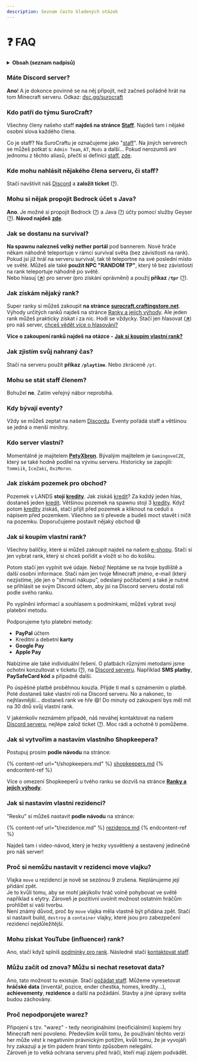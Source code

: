 ```yaml
---
description: Seznam často kladených otázek
---
```


# ❓ FAQ

<details>

<summary><strong>Obsah (seznam nadpisů)</strong></summary>



* [Máte Discord server?](faq.md#mate-discord-server)

<!---->

* [Kdo patří do týmu SuroCraft?](faq.md#kdo-patri-do-tymu-surocraft)

<!---->

* [Kde mohu nahlásit nějakého člena serveru, či staff?](faq.md#kde-mohu-nahlasit-nejakeho-clena-serveru-ci-staff)

<!---->

* [Mohu si nějak propojit Bedrock účet s Java?](faq.md#mohu-si-nejak-propojit-bedrock-ucet-s-java)

<!---->

* [Jak se dostanu na survival?](faq.md#jak-se-dostanu-na-survival)

<!---->

* [Jak získám nějaký rank?](faq.md#jak-ziskam-nejaky-rank)

<!---->

* [Jak zjistím svůj nahraný čas?](faq.md#jak-zjistim-svuj-nahrany-cas)

<!---->

* [Mohu se stát staff členem?](faq.md#mohu-se-stat-staff-clenem)

<!---->

* [Kdy bývají eventy?](faq.md#kdy-byvaji-eventy)

<!---->

* [Kdo server vlastní?](faq.md#kdo-server-vlastni)

<!---->

* [Jak získám pozemek pro obchod?](faq.md#jak-ziskam-pozemek-pro-obchod)

<!---->

* [Jak si koupím vlastní rank?](faq.md#jak-si-koupim-vlastni-rank)

<!---->

* [Jak si vytvořím a nastavím vlastního Shopkeepera?](faq.md#jak-si-vytvorim-a-nastavim-vlastniho-shopkeepera)

<!---->

* [Jak si nastavím vlastní rezidenci?](faq.md#jak-si-nastavim-vlastni-rezidenci)

<!---->

* [Proč si nemůžu nastavit v rezidenci move vlajku?](faq.md#proc-si-nemuzu-nastavit-v-rezidenci-move-vlajku)

<!---->

* [Mohu získat YouTube (influencer) rank?](faq.md#mohu-ziskat-youtube-influencer-rank)

<!---->

* [Můžu začít od znova? Můžu si nechat resetovat data?](faq.md#muzu-zacit-od-znova-muzu-si-nechat-resetovat-data)

<!---->

* [Proč nepodporujete warez?](faq.md#proc-nepodporujete-warez)

</details>

### Máte Discord server?

**Ano**! A je dokonce povinné se na něj připojit, než začneš pořádně hrát na tom Minecraft serveru. Odkaz: [dsc.gg/surocraft](https://dsc.gg/surocraft)

### Kdo patří do týmu SuroCraft?

Všechny členy našeho staff **najdeš na stránce** [**Staff**](server/staff.md#clenove-staff). Najdeš tam i nějaké osobní slova každého člena.

Co je staff? Na SuroCraftu je označujeme jako "[staff](server/staff.md)". Na jiných serverech se můžeš potkat s: `Admin Team`, `AT`, `Mods` a další... Pokud nerozumíš ani jednomu z těchto aliasů, přečti si definici [staff](server/staff.md), [zde](server/staff.md#k-cemu-existuje-staff-serveru).

### Kde mohu nahlásit nějakého člena serveru, či staff?

Stačí navštívit náš [Discord](server/odkazy.md#discord-server) a **založit ticket** ([?](t/uzitecne.md#ticket)).

### Mohu si nějak propojit Bedrock účet s Java?

**Ano**. Je možné si propojit Bedrock ([?](server/slovnicek.md#edition)) a Java ([?](server/slovnicek.md#edition)) účty pomocí služby Geyser ([?](server/slovnicek.md#geyser)). **Návod najdeš** [**zde**](t/linkaccount.md).

### Jak se dostanu na survival?

**Na spawnu nalezneš velký nether portál** pod bannerem. Nové hráče někam náhodně teleportuje v rámci survival světa (bez závistlosti na rank). Pokud jsi již hrál na serveru survival, tak tě teleportne na své poslední místo ve světě. Můžeš ale také **použít NPC "RANDOM TP"**, který tě bez závistlosti na rank teleportuje náhodně po světě.\
Nebo hlasuj ([**↗**](https://minecraftpocket-servers.com/server/113005/vote/)) pro server (pro získání oprávnění) a použij **příkaz `/tpr`** ([?](t/uzitecne.md#tp)).

### Jak získám nějaký rank?

Super ranky si můžeš zakoupit **na stránce** [**surocraft.craftingstore.net**](https://surocraft.craftingstore.net/category/275918). Výhody určitých ranků najdeš na stránce [Ranky a jejich výhody](ranky/seznam.md). Ale jeden rank můžeš prakticky získat i za nic. Hodí se vždycky. Stačí jen hlasovat ([**↗**](https://minecraftpocket-servers.com/server/113005/vote/)) pro náš server, [chceš vědět více o hlasování?](./#vote)

**Více o zakoupení ranků najdeš na otázce -** [**Jak si koupím vlastní rank?**](faq.md#jak-si-zaplatim-vlastni-rank)

### Jak zjistím svůj nahraný čas?

Stačí na serveru použít **příkaz `/playtime`**. Nebo zkráceně `/pt`.

### Mohu se stát staff členem?

Bohužel **ne**. Zatím veřejný nábor neprobíhá.

### Kdy bývají eventy?

Vždy se můžeš zeptat na našem [Discordu](server/odkazy.md#discord-server). Eventy pořádá staff a většinou se jedná o menší minihry.

### Kdo server vlastní?

Momentálně je majitelem [**PetyXbron**](server/staff.md#petyxbron). Bývalým majitelem je `GamingoveCZE`, který se také hodně podílel na vývinu serveru. Historicky se zapojili: `Tommiik`, `IceZaki`, `OxiMoron`.

### Jak získám pozemek pro obchod?

Pozemek v LANDS **stojí** [**kredity**](server/slovnicek.md#kredity). Jak získáš [kredit](server/slovnicek.md#kredity)? Za každý jeden hlas, dostaneš jeden [kredit](server/slovnicek.md#kredity). Většinou pozemek na spawnu stojí 3 [kredity](server/slovnicek.md#kredity). Když potom [kredity](server/slovnicek.md#kredity) získáš, stačí přijít před pozemek a kliknout na ceduli s nápisem před pozemkem. Všechno se ti převede a budeš moct stavět i ničit na pozemku. Doporučujeme postavit nějaký obchod :smile:

### Jak si koupím vlastní rank?

Všechny balíčky, které si můžeš zakoupit najdeš na našem [e-shopu](https://surocraft.craftingstore.net/category/275918). Stačí si jen vybrat rank, který si chceš pořídit a vložit si ho do košíku.

Potom stačí jen vyplnit své údaje. Neboj! Neptáme se na tvoje bydliště a další osobní informace. Stačí nám jen tvoje Minecraft jméno, e-mail (který nezjistíme, jde jen o "shrnutí nákupu", odeslaný počítačem) a také je nutné se přihlásit se svým Discord účtem, aby jsi na Discord serveru dostal roli podle svého ranku.

Po vyplnění informací a souhlasem s podmínkami, můžeš vybrat svojí platební metodu.

Podporujeme tyto platební metody:

* **PayPal** účtem
* Kreditní a debetní **karty**
* **Google Pay**
* **Apple Pay**

Nabízíme ale také individuální řešení. O platbách různými metodami jsme ochotni konzultovat v ticketu ([?](t/uzitecne.md#ticket)), na [Discord serveru](server/slovnicek.md#discord-server). Například **SMS platby**, **PaySafeCard kód** a případně další.

Po úspěšné platbě proběhnou kouzla. Přijde ti mail s oznámením o platbě. Poté dostaneš také vlastní roli na Discord serveru. No a nakonec, to nejhlavnější... dostaneš rank ve hře :smile:! Do minuty od zakoupení bys měl mít na 30 dnů svůj vlastní rank.

V jakémkoliv neznámém případě, náš neváhej kontaktovat na našem [Discord serveru](server/slovnicek.md#discord-server), nejlépe založ ticket ([?](t/uzitecne.md#ticket)). Moc rádi a ochotně ti pomůžeme.

### Jak si vytvořím a nastavím vlastního Shopkeepera?

Postupuj prosím **podle návodu** na stránce:

{% content-ref url="t/shopkeepers.md" %}
[shopkeepers.md](t/shopkeepers.md)
{% endcontent-ref %}

Více o omezení Shopkeeperů u tvého ranku se dozvíš na stránce [**Ranky a jejich výhody**](ranky/seznam.md).

### Jak si nastavím vlastní rezidenci?

"Resku" si můžeš nastavit **podle návodu** na stránce:

{% content-ref url="t/rezidence.md" %}
[rezidence.md](t/rezidence.md)
{% endcontent-ref %}

Najdeš tam i video-návod, který je hezky vysvětlený a sestavený jedinečně pro náš server!

### Proč si nemůžu nastavit v rezidenci move vlajku?

Vlajka `move` u rezidencí je nově se sezónou 9 zrušena. Neplánujeme její přidání zpět.\
Je to kvůli tomu, aby se mohl jakýkoliv hráč volně pohybovat ve světě například s elytry. Zároveň je pozitivní uvolnit možnost ostatním hráčům prohlížet si vaši tvorbu.\
Není známý důvod, proč by `move` vlajka měla vlastně být přidána zpět. Stačí si nastavit build, `destroy` a `container` vlajky, které jsou pro zabezpečení rezidencí nejdůležitější.

### **Mohu získat YouTube (influencer) rank?**

Ano, stačí když splníš [podmínky pro rank](https://wiki.surocraft.eu/ranky/seznam#youtube-rank). Následně stačí [kontaktovat staff](t/uzitecne.md#ticket).

### Můžu začít od znova? Můžu si nechat resetovat data?

Ano, tato možnost tu existuje. Stačí [požádat staff](t/uzitecne.md#ticket). Můžeme vyresetovat **hráčské data** (inventář, pozice, ender chestka, homes, kredity...), **achievementy**, **rezidence** a další na požádání. Stavby a jiné úpravy světa budou záchovány.

### Proč nepodporujete warez?

Připojení s tzv. "warez" - tedy neoriginálními (neoficiálními) kopiemi hry Minecraft není povoleno. Především kvůli tomu, že používání těchto verzi her může vést k negativním právnickým potížím, kvůli tomu, že je vyvojáři hry zakazují a je tím pádem hraní tímto způsobem nelegální.\
Zároveň je to velká ochrana serveru před hráči, kteří mají zájem podvádět.
